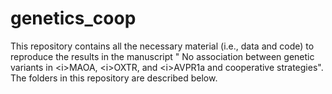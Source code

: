 # genetics_coop
 This repository contains all the necessary material (i.e., data and code) to reproduce the results in the manuscript " No association between genetic variants in &lt;i>MAOA, &lt;i>OXTR, and &lt;i>AVPR1a and cooperative strategies". The folders in this repository are described below.
